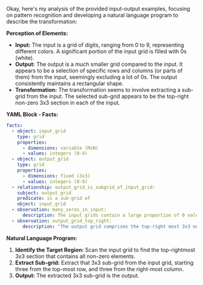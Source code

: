 Okay, here's my analysis of the provided input-output examples, focusing on pattern recognition and developing a natural language program to describe the transformation:

**Perception of Elements:**

*   **Input:**  The input is a grid of digits, ranging from 0 to 9, representing different colors.  A significant portion of the input grid is filled with 0s (white).
*   **Output:** The output is a much smaller grid compared to the input. It appears to be a selection of specific rows and columns (or parts of them) from the input, seemingly excluding a lot of 0s. The output consistently maintains a rectangular shape.
*   **Transformation:** The transformation seems to involve extracting a sub-grid from the input. The selected sub-grid appears to be the top-right non-zero 3x3 section in each of the input.

**YAML Block - Facts:**


```yaml
facts:
  - object: input_grid
    type: grid
    properties:
      - dimensions: variable (MxN)
      - values: integers (0-9)
  - object: output_grid
    type: grid
    properties:
      - dimensions: fixed (3x3)
      - values: integers (0-9)
  - relationship: output_grid_is_subgrid_of_input_grid:
    subject: output_grid
    predicate: is a sub-grid of
    object: input_grid
  - observation: many_zeros_in_input:
      description: The input grids contain a large proportion of 0 values.
  - observation: output_grid_top_right:
      description: "The output grid comprises the top-right most 3x3 non zero section."
```


**Natural Language Program:**

1.  **Identify the Target Region:** Scan the input grid to find the top-rightmost 3x3 section that contains all non-zero elements.
2.  **Extract Sub-grid:** Extract that 3x3 sub-grid from the input grid, starting three from the top-most row, and three from the right-most column.
3.  **Output:** The extracted 3x3 sub-grid is the output.


